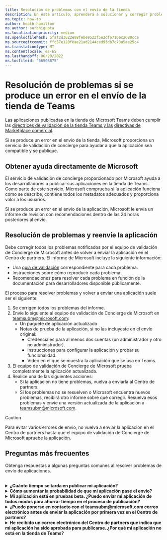 ```yaml
---
title: Resolución de problemas con el envío de la tienda
description: En este artículo, aprenderá a solucionar y corregir problemas con el envío de la tienda de Microsoft Teams.
ms.topic: how-to
author: heath-hamilton
ms.author: surbhigupta
ms.localizationpriority: medium
ms.openlocfilehash: 5faf2d3622e88febe9522f5e2df6716ec2680cca
ms.sourcegitcommit: ffc57e128f0ae21ad2144ced93db7c78a5ae25c4
ms.translationtype: MT
ms.contentlocale: es-ES
ms.lasthandoff: 06/29/2022
ms.locfileid: "66503875"
---
```

# <a name="resolve-issues-if-your-teams-store-submission-fails"></a>Resolución de problemas si se produce un error en el envío de la tienda de Teams

Las aplicaciones publicadas en la tienda de Microsoft Teams deben cumplir las [directrices de validación de la tienda Teams y las](~/concepts/deploy-and-publish/appsource/prepare/teams-store-validation-guidelines.md) [directivas de Marketplace comercial](/legal/marketplace/certification-policies).

Si se produce un error en el envío de la tienda, Microsoft proporciona un servicio de validación de concierge para ayudar a que la aplicación sea compatible y se publique.

## <a name="get-help-directly-from-microsoft"></a>Obtener ayuda directamente de Microsoft

El servicio de validación de concierge proporcionado por Microsoft ayuda a los desarrolladores a publicar sus aplicaciones en la tienda de Teams. Como parte de este servicio, Microsoft comprueba si la aplicación funciona como se describe, contiene todos los metadatos adecuados y proporciona valor a los usuarios.

Si se produce un error en el envío de la aplicación, Microsoft le envía un informe de revisión con recomendaciones dentro de las 24 horas posteriores al envío.

## <a name="resolve-issues-and-resubmit-your-app"></a>Resolución de problemas y reenvíe la aplicación

Debe corregir todos los problemas notificados por el equipo de validación de Concierge de Microsoft antes de volver a enviar la aplicación en el Centro de partners. El informe de Microsoft incluye la siguiente información:

* Una [guía de validación](~/concepts/deploy-and-publish/appsource/prepare/teams-store-validation-guidelines.md) correspondiente para cada problema.
* Instrucciones sobre cómo reproducir cada problema.
* Recomendaciones para resolver cada problema en función de la documentación para desarrolladores disponible públicamente.

El proceso para resolver problemas y volver a enviar una aplicación suele ser el siguiente:

1. Se corrigen todos los problemas del informe.
1. Envíe lo siguiente al equipo de validación de Concierge de Microsoft en <a href="mailto:teamsubm@microsoft.com">teamsubm@microsoft.com</a>:
   * Un paquete de aplicación actualizado
   * Notas de prueba de la aplicación, si no las incluyeste en el envío original:
      * Credenciales para al menos dos cuentas (un administrador y otro no administrador).
      * Instrucciones para configurar la aplicación y probar su funcionalidad.
      * Vídeo en el que se muestra la aplicación que se usa en Teams.
1. El equipo de validación de Concierge de Microsoft prueba completamente la aplicación actualizada.
1. Realice una de las siguientes acciones:
   * Si la aplicación no tiene problemas, vuelva a enviarla al Centro de partners.
   * Si los problemas no se resuelven o Microsoft encuentra nuevos problemas, recibirá otro informe sobre qué corregir. Resuelva esos problemas y envíe una versión actualizada de la aplicación a <a href="mailto:teamsubm@microsoft.com">teamsubm@microsoft.com</a>.

> [!CAUTION]
> Para evitar varios errores de envío, no vuelva a enviar la aplicación en el Centro de partners hasta que el equipo de validación de Concierge de Microsoft apruebe la aplicación.

## <a name="faq"></a>Preguntas más frecuentes

Obtenga respuestas a algunas preguntas comunes al resolver problemas de envío de aplicaciones.

<br>

<details>

<summary><b>¿Cuánto tiempo se tarda en publicar mi aplicación?</b></summary>

Si el envío de la tienda no tiene problemas, la aplicación se publicará en un plazo de 1 a 2 días laborables. Si se produce un error en la aplicación, un equipo de Microsoft le proporciona recomendaciones para solucionar los problemas. Una vez que realices esas correcciones y vuelvas a enviar una aplicación actualizada a ese equipo, se te notificará en 24 horas si la aplicación está lista para publicarse o todavía necesita más trabajo.

<br>

</details>

<details>

<summary><b>Cómo aumentar la probabilidad de que mi aplicación pase el envío?</b></summary>

Hacer lo siguiente puede dar lugar a un envío correcto:

1. Desarrolle la aplicación en función de las [directrices de diseño de Teams](~/concepts/design/design-teams-app-overview.md).
1. Asegúrese de que la aplicación cumple las [directrices de validación de la tienda Teams y las directivas](~/concepts/deploy-and-publish/appsource/prepare/teams-store-validation-guidelines.md) de [certificación de Marketplace comercial de Microsoft](/legal/marketplace/certification-policies).
1. Pruebe el paquete de la aplicación con la [herramienta de validación de aplicaciones de Microsoft Teams](https://dev.teams.microsoft.com/appvalidation.html).
1. [Prepare el envío de la tienda de Teams](~/concepts/deploy-and-publish/appsource/prepare/submission-checklist.md).

<br>

</details>

<details>

<summary><b>Mi aplicación está en pruebas beta. ¿Puedo enviar mi aplicación de todos modos para ahorrar tiempo en el proceso de publicación?</b></summary>

No. Microsoft solo valida las aplicaciones listas para producción.

<br>

</details>

<details>

<summary><b>¿Puedo ponerse en contacto con el teamsubm@microsoft.com correo electrónico antes de enviar la aplicación por primera vez en el Centro de partners?</b></summary>

No. Microsoft no comienza a validar la aplicación hasta que la envíe por primera vez en el Centro de partners.

<br>

</details>

<details>

<summary><b>He recibido un correo electrónico del Centro de partners que indica que mi aplicación ha sido aprobada para publicarse. ¿Por qué mi aplicación no está en la tienda de Teams?</b></summary>

Una vez aprobada la aplicación, la publicación suele tardar entre 1 y 2 días laborables en función de las funcionalidades de la aplicación.Si la aplicación no se ha publicado después de dos días laborables, póngase en contacto con <a href="mailto:teamsubm@microsoft.com">teamsubm@microsoft.com</a>.

<br>

</details>
